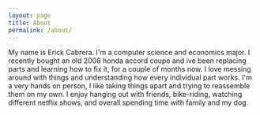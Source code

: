 ```yaml
---
layout: page
title: About
permalink: /about/
---
```


My name is Erick Cabrera. I'm a computer science and economics major. 
I recently bought an old 2008 honda accord coupe and ive been replacing parts and learning how to fix it, for a couple of 
months now. I love messing around with things and understanding how every individual part works. I'm a very hands on person, I 
like taking things apart and trying to reassemble them on my own. I enjoy hanging out with friends, bike-riding, watching 
different netflix shows, and overall spending time with family and my dog. 

